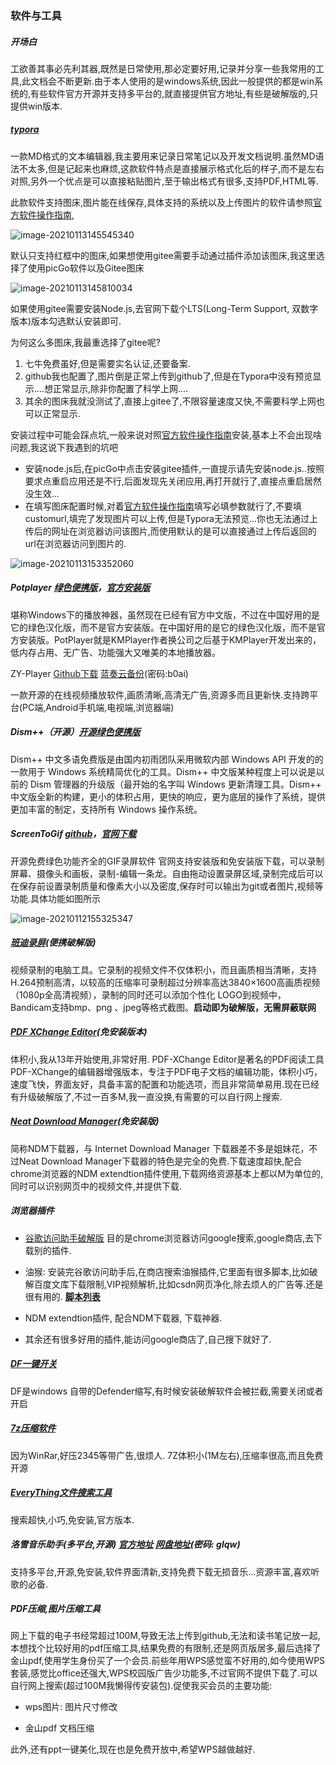 ### 软件与工具

##### 开场白

 工欲善其事必先利其器,既然是日常使用,那必定要好用,记录并分享一些我常用的工具,此文档会不断更新.由于本人使用的是windows系统,因此一般提供的都是win系统的,有些软件官方开源并支持多平台的,就直接提供官方地址,有些是破解版的,只提供win版本.

##### [typora](https://www.typora.io/)

一款MD格式的文本编辑器,我主要用来记录日常笔记以及开发文档说明.虽然MD语法不太多,但是记起来也麻烦,这款软件特点是直接展示格式化后的样子,而不是左右对照,另外一个优点是可以直接粘贴图片,至于输出格式有很多,支持PDF,HTML等.

此款软件支持图床,图片能在线保存,具体支持的系统以及上传图片的软件请参照[官方软件操作指南](https://picgo.github.io/PicGo-Doc/zh/guide/),

![image-20210113145545340](https://gitee.com/smart_tadpole/images/raw/master/image-20210113145545340.png)

默认只支持红框中的图床,如果想使用gitee需要手动通过插件添加该图床,我这里选择了使用picGo软件以及Gitee图床

![image-20210113145810034](https://gitee.com/smart_tadpole/images/raw/master/image-20210113145810034.png)

如果使用gitee需要安装Node.js,去官网下载个LTS(Long-Term Support, 双数字版本)版本勾选默认安装即可.

为何这么多图床,我最重选择了gitee呢? 

1. 七牛免费虽好,但是需要实名认证,还要备案.
2. github我也配置了,图片倒是正常上传到github了,但是在Typora中没有预览显示....想正常显示,除非你配置了科学上网....
3. 其余的图床我就没测试了,直接上gitee了,不限容量速度又快,不需要科学上网也可以正常显示.

安装过程中可能会踩点坑,一般来说对照[官方软件操作指南](https://picgo.github.io/PicGo-Doc/zh/guide/)安装,基本上不会出现啥问题,我这说下我遇到的坑吧

- 安装node.js后,在picGo中点击安装gitee插件,一直提示请先安装node.js..按照要求点重启应用还是不行,后面发现先关闭应用,再打开就行了,直接点重启居然没生效...
- 在填写图床配置时候,对着[官方软件操作指南](https://picgo.github.io/PicGo-Doc/zh/guide/)填写必填参数就行了,不要填customurl,填完了发现图片可以上传,但是Typora无法预览...你也无法通过上传后的网址在浏览器访问该图片,而使用默认的是可以直接通过上传后返回的url在浏览器访问到图片的.

![image-20210113153352060](https://gitee.com/smart_tadpole/images/raw/master/image-20210113153352060.png)

##### **Potplayer**  [绿色便携版](https://wwe.lanzous.com/i7TGSkbfmbe)，[官方安装版](https://potplayer.daum.net/?lang=zh_CN)

堪称Windows下的播放神器，虽然现在已经有官方中文版，不过在中国好用的是它的绿色汉化版，而不是官方安装版。在中国好用的是它的绿色汉化版，而不是官方安装版。PotPlayer就是KMPlayer作者换公司之后基于KMPlayer开发出来的，低内存占用、无广告、功能强大又唯美的本地播放器。  

ZY-Player [Github下载](https://github.com/Hunlongyu/ZY-Player) [蓝奏云备份](https://wwe.lanzous.com/b0162anbe)(密码:b0ai)

一款开源的在线视频播放软件,画质清晰,高清无广告,资源多而且更新快.支持跨平台(PC端,Android手机端,电视端,浏览器端)

##### **Dism++（开源）**[开源绿色便携版](https://www.chuyu.me/zh-Hans)

Dism++ 中文多语免费版是由国内初雨团队采用微软内部 Windows API 开发的的一款用于 Windows 系统精简优化的工具。Dism++ 中文版某种程度上可以说是以前的 Dism 管理器的升级版（最开始的名字叫 Windows 更新清理工具。Dism++ 中文版全新的构建，更小的体积占用，更快的响应，更为底层的操作了系统，提供更加丰富的制定，支持所有 Windows 操作系统。

##### **ScreenToGif**    [github](https://github.com/NickeManarin/ScreenToGif)，[官网下载](http://www.screentogif.com/)

开源免费绿色功能齐全的GIF录屏软件 官网支持安装版和免安装版下载，可以录制屏幕、摄像头和画板，录制-编辑一条龙。自由拖动设置录屏区域,录制完成后可以在保存前设置录制质量和像素大小以及密度,保存时可以输出为git或者图片,视频等功能.具体功能如图所示

![image-20210112155325347](C:\Users\admin\AppData\Roaming\Typora\typora-user-images\image-20210112155325347.png)

##### [班迪录屏](https://wwe.lanzous.com/ijJ7tkbedad)(便携破解版)

视频录制的电脑工具。它录制的视频文件不仅体积小，而且画质相当清晰，支持H.264预制高清，以较高的压缩率可录制超过分辨率高达3840×1600高画质视频（1080p全高清视频），录制的同时还可以添加个性化 LOGO到视频中，Bandicam支持bmp、png 、jpeg等格式截图。**启动即为破解版，无需屏蔽联网**

##### [PDF XChange Editor](https://wwe.lanzous.com/iazrowd)(免安装版本)

体积小,我从13年开始使用,非常好用. PDF-XChange Editor是著名的PDF阅读工具PDF-XChange的编辑器增强版本，专注于PDF电子文档的编辑功能，体积小巧，速度飞快，界面友好，具备丰富的配置和功能选项，而且非常简单易用.现在已经有升级破解版了,不过一百多M,我一直没换,有需要的可以自行网上搜索.

##### [Neat Download Manager](https://wwe.lanzous.com/ivQclkbfxti)(免安装版)

简称NDM下载器，与 Internet Download Manager 下载器差不多是姐妹花，不过Neat Download Manager下载器的特色是完全的免费.下载速度超快,配合chrome浏览器的NDM extendtion插件使用,下载网络资源基本上都以M为单位的,同时可以识别网页中的视频文件,并提供下载.

##### 浏览器插件 

- [谷歌访问助手破解版](https://wwe.lanzous.com/ia6geij) 目的是chrome浏览器访问google搜索,google商店,去下载别的插件.

- 油猴: 安装完谷歌访问助手后,在商店搜索油猴插件,它里面有很多脚本,比如破解百度文库下载限制,VIP视频解析,比如csdn网页净化,除去烦人的广告等.还是很有用的. [**脚本列表**](https://greasyfork.org/zh-CN/scripts)
- NDM extendtion插件, 配合NDM下载器, 下载神器.
- 其余还有很多好用的插件,能访问google商店了,自己搜下就好了.

##### [DF一键开关](https://wwe.lanzous.com/iiyyWkbc2lg)
DF是windows 自带的Defender缩写,有时候安装破解软件会被拦截,需要关闭或者开启

##### [7z压缩软件](https://www.7-zip.org/download.html)

因为WinRar,好压2345等带广告,很烦人. 7Z体积小(1M左右),压缩率很高,而且免费开源

##### [EveryThing文件搜索工具](https://www.voidtools.com/zh-cn/downloads/)

搜索超快,小巧,免安装,官方版本.

##### 洛雪音乐助手(多平台,开源)  [官方地址](https://github.com/lyswhut/lx-music-desktop)  [网盘地址](https://www.lanzoux.com/b0bf2cfa/)(密码: glqw)

支持多平台,开源,免安装,软件界面清新,支持免费下载无损音乐...资源丰富,喜欢听歌的必备.

##### PDF压缩,图片压缩工具

网上下载的电子书经常超过100M,导致无法上传到github,无法和读书笔记放一起,本想找个比较好用的pdf压缩工具,结果免费的有限制,还是网页版居多,最后选择了金山pdf,使用学生身份买了一个会员.前些年用WPS感觉蛮不好用的,如今使用WPS套装,感觉比office还强大,WPS校园版广告少功能多,不过官网不提供下载了.可以自行网上搜索(超过100M我懒得传安装包).促使我买会员的主要功能:

- wps图片: 图片尺寸修改

- 金山pdf 文档压缩

此外,还有ppt一键美化,现在也是免费开放中,希望WPS越做越好.